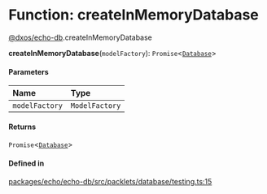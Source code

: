 # Function: createInMemoryDatabase

[@dxos/echo-db](../modules/dxos_echo_db.md).createInMemoryDatabase

**createInMemoryDatabase**(`modelFactory`): `Promise`<[`Database`](../classes/dxos_echo_db.Database.md)\>

#### Parameters

| Name | Type |
| :------ | :------ |
| `modelFactory` | `ModelFactory` |

#### Returns

`Promise`<[`Database`](../classes/dxos_echo_db.Database.md)\>

#### Defined in

[packages/echo/echo-db/src/packlets/database/testing.ts:15](https://github.com/dxos/dxos/blob/main/packages/echo/echo-db/src/packlets/database/testing.ts#L15)
